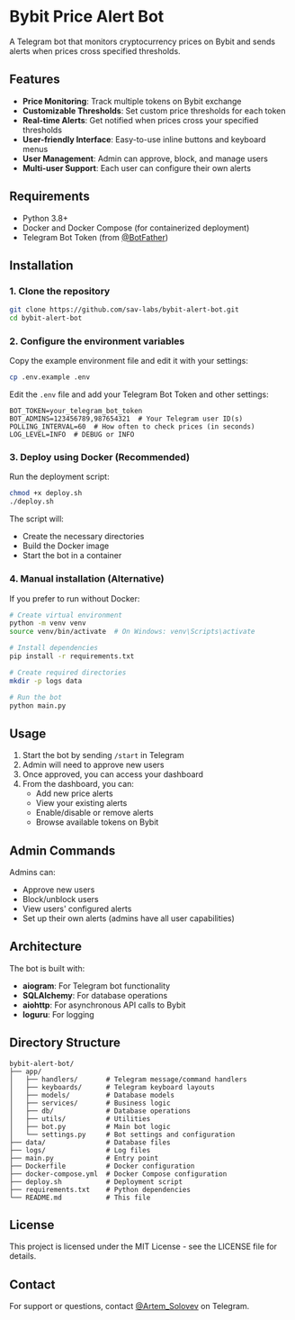 # Bybit Price Alert Bot

A Telegram bot that monitors cryptocurrency prices on Bybit and sends alerts when prices cross specified thresholds.

## Features

- **Price Monitoring**: Track multiple tokens on Bybit exchange
- **Customizable Thresholds**: Set custom price thresholds for each token
- **Real-time Alerts**: Get notified when prices cross your specified thresholds
- **User-friendly Interface**: Easy-to-use inline buttons and keyboard menus
- **User Management**: Admin can approve, block, and manage users
- **Multi-user Support**: Each user can configure their own alerts

## Requirements

- Python 3.8+
- Docker and Docker Compose (for containerized deployment)
- Telegram Bot Token (from [@BotFather](https://t.me/BotFather))

## Installation

### 1. Clone the repository

```bash
git clone https://github.com/sav-labs/bybit-alert-bot.git
cd bybit-alert-bot
```

### 2. Configure the environment variables

Copy the example environment file and edit it with your settings:

```bash
cp .env.example .env
```

Edit the `.env` file and add your Telegram Bot Token and other settings:

```
BOT_TOKEN=your_telegram_bot_token
BOT_ADMINS=123456789,987654321  # Your Telegram user ID(s)
POLLING_INTERVAL=60  # How often to check prices (in seconds)
LOG_LEVEL=INFO  # DEBUG or INFO
```

### 3. Deploy using Docker (Recommended)

Run the deployment script:

```bash
chmod +x deploy.sh
./deploy.sh
```

The script will:
- Create the necessary directories
- Build the Docker image
- Start the bot in a container

### 4. Manual installation (Alternative)

If you prefer to run without Docker:

```bash
# Create virtual environment
python -m venv venv
source venv/bin/activate  # On Windows: venv\Scripts\activate

# Install dependencies
pip install -r requirements.txt

# Create required directories
mkdir -p logs data

# Run the bot
python main.py
```

## Usage

1. Start the bot by sending `/start` in Telegram
2. Admin will need to approve new users
3. Once approved, you can access your dashboard
4. From the dashboard, you can:
   - Add new price alerts
   - View your existing alerts
   - Enable/disable or remove alerts
   - Browse available tokens on Bybit

## Admin Commands

Admins can:
- Approve new users
- Block/unblock users
- View users' configured alerts
- Set up their own alerts (admins have all user capabilities)

## Architecture

The bot is built with:
- **aiogram**: For Telegram bot functionality
- **SQLAlchemy**: For database operations
- **aiohttp**: For asynchronous API calls to Bybit
- **loguru**: For logging

## Directory Structure

```
bybit-alert-bot/
├── app/
│   ├── handlers/       # Telegram message/command handlers
│   ├── keyboards/      # Telegram keyboard layouts
│   ├── models/         # Database models
│   ├── services/       # Business logic
│   ├── db/             # Database operations
│   ├── utils/          # Utilities
│   ├── bot.py          # Main bot logic
│   └── settings.py     # Bot settings and configuration
├── data/               # Database files
├── logs/               # Log files
├── main.py             # Entry point
├── Dockerfile          # Docker configuration
├── docker-compose.yml  # Docker Compose configuration
├── deploy.sh           # Deployment script
├── requirements.txt    # Python dependencies
└── README.md           # This file
```

## License

This project is licensed under the MIT License - see the LICENSE file for details.

## Contact

For support or questions, contact [@Artem_Solovev](https://t.me/Artem_Solovev) on Telegram. 